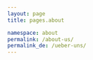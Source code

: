 ```yaml
---
layout: page
title: pages.about

namespace: about
permalink: /about-us/
permalink_de: /ueber-uns/
---
```


